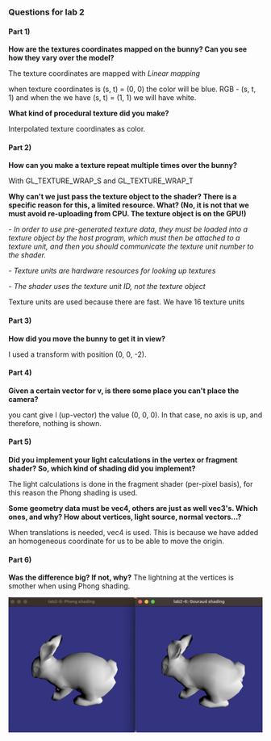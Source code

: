 ### Questions for lab 2

#### Part 1)

**How are the textures coordinates mapped on the bunny? Can you see how they vary over the model?**

The texture coordinates are mapped with *Linear mapping*

when texture coordinates is (s, t) = (0, 0) the color will be blue. RGB - (s, t, 1) and when the we have (s, t) = (1, 1) we will have white.

**What kind of procedural texture did you make?**

Interpolated texture coordinates as color.



#### Part 2)

**How can you make a texture repeat multiple times over the bunny?**

With GL_TEXTURE_WRAP_S and GL_TEXTURE_WRAP_T 


**Why can't we just pass the texture object to the shader? There is a specific reason for this, a limited resource. What? (No, it is not that we must avoid re-uploading from CPU. The texture object is on the GPU!)**



*- In order to use pre-generated texture data, they must be loaded into a texture object by the host program, which must then be attached to a texture unit, and then you should communicate the texture unit number to the shader.*

*- Texture units are hardware resources for looking up textures*

*- The shader uses the texture unit ID, not the texture object*

Texture units are used because there are fast. We have 16 texture units


#### Part 3)

**How did you move the bunny to get it in view?**

I used a transform with position (0, 0, -2).


#### Part 4)

**Given a certain vector for v, is there some place you can't place the camera?**

you cant give l (up-vector) the value (0, 0, 0). In that case, no axis is up, and therefore, nothing is shown.  


#### Part 5)

**Did you implement your light calculations in the vertex or fragment shader? So, which kind of shading did you implement?**

The light calculations is done in the fragment shader (per-pixel basis), for this reason the Phong shading is used. 


**Some geometry data must be vec4, others are just as well vec3's. Which ones, and why? How about vertices, light source, normal vectors...?**

When translations is needed, vec4 is used. This is because we have added an homogeneous coordinate for us to be able to move the origin.  


#### Part 6)

**Was the difference big? If not, why?**
The lightning at the vertices is smother when using Phong shading.

![alt text](gouraud_vs_phong.png "Gouraud vs Phong")